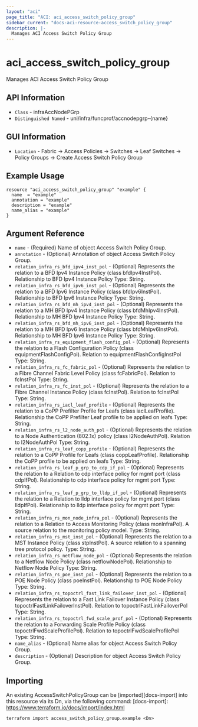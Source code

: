 ```yaml
---
layout: "aci"
page_title: "ACI: aci_access_switch_policy_group"
sidebar_current: "docs-aci-resource-access_switch_policy_group"
description: |-
  Manages ACI Access Switch Policy Group
---
```


# aci_access_switch_policy_group #

Manages ACI Access Switch Policy Group

## API Information ##

* `Class` - infraAccNodePGrp
* `Distinguished Named` - uni/infra/funcprof/accnodepgrp-{name}

## GUI Information ##

* `Location` - Fabric -> Access Policies -> Switches -> Leaf Switches -> Policy Groups -> Create Access Switch Policy Group


## Example Usage ##

```hcl
resource "aci_access_switch_policy_group" "example" {
  name  = "example"
  annotation = "example"
  description = "example"
  name_alias = "example"
}
```

## Argument Reference ##


* `name` - (Required) Name of object Access Switch Policy Group.
* `annotation` - (Optional) Annotation of object Access Switch Policy Group.
* `relation_infra_rs_bfd_ipv4_inst_pol` - (Optional) Represents the relation to a BFD Ipv4 Instance Policy (class bfdIpv4InstPol). Relationship to BFD Ipv4 Instance Policy Type: String.
* `relation_infra_rs_bfd_ipv6_inst_pol` - (Optional) Represents the relation to a BFD Ipv6 Instance Policy (class bfdIpv6InstPol). Relationship to BFD Ipv6 Instance Policy Type: String.
* `relation_infra_rs_bfd_mh_ipv4_inst_pol` - (Optional) Represents the relation to a MH BFD Ipv4 Instance Policy (class bfdMhIpv4InstPol). Relationship to MH BFD Ipv4 Instance Policy Type: String.
* `relation_infra_rs_bfd_mh_ipv6_inst_pol` - (Optional) Represents the relation to a MH BFD Ipv6 Instance Policy (class bfdMhIpv6InstPol). Relationship to MH BFD Ipv6 Instance Policy Type: String.
* `relation_infra_rs_equipment_flash_config_pol` - (Optional) Represents the relation to a Flash Configuration Policy (class equipmentFlashConfigPol). Relation to equipmentFlashConfigInstPol Type: String.
* `relation_infra_rs_fc_fabric_pol` - (Optional) Represents the relation to a Fibre Channel Fabric Level Policy (class fcFabricPol). Relation to fcInstPol Type: String.
* `relation_infra_rs_fc_inst_pol` - (Optional) Represents the relation to a Fibre Channel Instance Policy (class fcInstPol). Relation to fcInstPol Type: String.
* `relation_infra_rs_iacl_leaf_profile` - (Optional) Represents the relation to a CoPP Prefilter Profile for Leafs (class iaclLeafProfile). Relationship the CoPP Prefilter Leaf profile to be applied on leafs Type: String.
* `relation_infra_rs_l2_node_auth_pol` - (Optional) Represents the relation to a Node Authentication (802.1x) policy (class l2NodeAuthPol). Relation to l2NodeAuthPol Type: String.
* `relation_infra_rs_leaf_copp_profile` - (Optional) Represents the relation to a CoPP Profile for Leafs (class coppLeafProfile). Relationship the CoPP profile to be applied on leafs Type: String.
* `relation_infra_rs_leaf_p_grp_to_cdp_if_pol` - (Optional) Represents the relation to a Relation to cdp interface policy for mgmt port (class cdpIfPol). Relationship to cdp interface policy for mgmt port Type: String.
* `relation_infra_rs_leaf_p_grp_to_lldp_if_pol` - (Optional) Represents the relation to a Relation to lldp interface policy for mgmt port (class lldpIfPol). Relationship to lldp interface policy for mgmt port Type: String.
* `relation_infra_rs_mon_node_infra_pol` - (Optional) Represents the relation to a Relation to Access Monitoring Policy (class monInfraPol). A source relation to the monitoring policy model. Type: String.
* `relation_infra_rs_mst_inst_pol` - (Optional) Represents the relation to a MST Instance Policy (class stpInstPol). A source relation to a spanning tree protocol policy. Type: String.
* `relation_infra_rs_netflow_node_pol` - (Optional) Represents the relation to a Netflow Node Policy (class netflowNodePol). Relationship to Netflow Node Policy Type: String.
* `relation_infra_rs_poe_inst_pol` - (Optional) Represents the relation to a POE Node Policy (class poeInstPol). Relationship to POE Node Policy Type: String.
* `relation_infra_rs_topoctrl_fast_link_failover_inst_pol` - (Optional) Represents the relation to a Fast Link Failover Instance Policy (class topoctrlFastLinkFailoverInstPol). Relation to topoctrlFastLinkFailoverPol Type: String.
* `relation_infra_rs_topoctrl_fwd_scale_prof_pol` - (Optional) Represents the relation to a Forwarding Scale Profile Policy (class topoctrlFwdScaleProfilePol). Relation to topoctrlFwdScaleProfilePol Type: String.
* `name_alias` - (Optional) Name alias for object Access Switch Policy Group. 
* `description` - (Optional) Description for object Access Switch Policy Group.


## Importing ##

An existing AccessSwitchPolicyGroup can be [imported][docs-import] into this resource via its Dn, via the following command:
[docs-import]: https://www.terraform.io/docs/import/index.html


```
terraform import access_switch_policy_group.example <Dn>
```